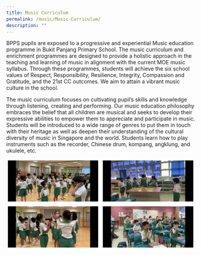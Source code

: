 ```yaml
---
title: Music Curriculum
permalink: /music/Music-Curriculum/
description: ""
---
```

BPPS pupils are exposed to a progressive and experiential Music education programme in Bukit Panjang Primary School. The music curriculum and enrichment programmes are designed to provide a holistic approach in the teaching and learning of music in alignment with the current MOE music syllabus. Through these programmes, students will achieve the six school values of Respect, Responsibility, Resilience, Integrity, Compassion and Gratitude, and the 21st CC outcomes. We aim to attain a vibrant music culture in the school.

  

The music curriculum focuses on cultivating pupil’s skills and knowledge through listening, creating and performing. Our music education philosophy embraces the belief that all children are musical and seeks to develop their expressive abilities to empower them to appreciate and participate in music. Students will be introduced to a wide range of genres to put them in touch with their heritage as well as deepen their understanding of the cultural diversity of music in Singapore and the world. Students learn how to play instruments such as the recorder, Chinese drum, kompang, angklung, and ukulele, etc.

![](/images/musiccurriculum.png)
